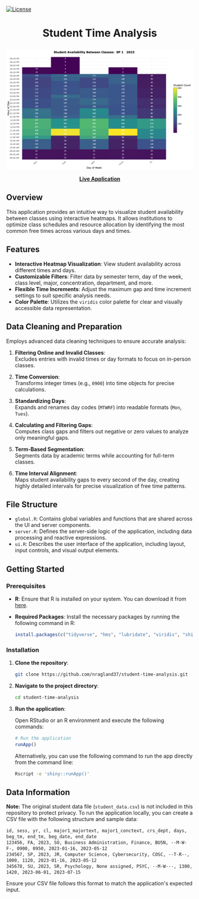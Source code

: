 [![License](https://img.shields.io/badge/license-MIT-blue)](https://github.com/nragland37/student-time-analysis/blob/main/LICENSE)

# <p align="center"> Student Time Analysis </p>

<p align="center">
  <a href="https://nragland37.shinyapps.io/timeanalysis/" target="_blank">
    <img src="img/screenshot.png" alt="Student Time Analysis Application">
  </a>
</p>

<p align="center">
  <a href="https://nragland37.shinyapps.io/timeanalysis/" target="_blank"><b>Live Application</b></a> 
</p>


## Overview

This application provides an intuitive way to visualize student availability between classes using interactive heatmaps. It allows institutions to optimize class schedules and resource allocation by identifying the most common free times across various days and times.

## Features

- **Interactive Heatmap Visualization**: View student availability across different times and days.
- **Customizable Filters**: Filter data by semester term, day of the week, class level, major, concentration, department, and more.
- **Flexible Time Increments**: Adjust the maximum gap and time increment settings to suit specific analysis needs.
- **Color Palette**: Utilizes the `viridis` color palette for clear and visually accessible data representation.

## Data Cleaning and Preparation

Employs advanced data cleaning techniques to ensure accurate analysis:

1. **Filtering Online and Invalid Classes**:<br>
   Excludes entries with invalid times or day formats to focus on in-person classes.

3. **Time Conversion**:<br>
   Transforms integer times (e.g., `0900`) into time objects for precise calculations.

5. **Standardizing Days**:<br>
   Expands and renames day codes (`MTWRF`) into readable formats (`Mon`, `Tues`).

7. **Calculating and Filtering Gaps**:<br>
   Computes class gaps and filters out negative or zero values to analyze only meaningful gaps.

9. **Term-Based Segmentation**:<br>
    Segments data by academic terms while accounting for full-term classes.

11. **Time Interval Alignment**:<br>
    Maps student availability gaps to every second of the day, creating highly detailed intervals for precise visualization of free time patterns. 

## File Structure

- `global.R`: Contains global variables and functions that are shared across the UI and server components.
- `server.R`: Defines the server-side logic of the application, including data processing and reactive expressions.
- `ui.R`: Describes the user interface of the application, including layout, input controls, and visual output elements.

## Getting Started

### Prerequisites

- **R**: Ensure that R is installed on your system. You can download it from [here](https://cran.r-project.org/).
- **Required Packages**: Install the necessary packages by running the following command in R:

  ```R
  install.packages(c("tidyverse", "hms", "lubridate", "viridis", "shiny", "plotly"))

### Installation

1. **Clone the repository**:
   ```bash
   git clone https://github.com/nragland37/student-time-analysis.git
   ```
2. **Navigate to the project directory**:
   ```bash
   cd student-time-analysis
   ```

3. **Run the application**:

   Open RStudio or an R environment and execute the following commands:
   ```R
   # Run the application
   runApp()
   ```

   Alternatively, you can use the following command to run the app directly from the command line:
   ```bash
   Rscript -e 'shiny::runApp()'
   ```

## Data Information

**Note:** The original student data file (`student_data.csv`) is not included in this repository to protect privacy. To run the application locally, you can create a CSV file with the following structure and sample data:

```
id, sess, yr, cl, major1_majortext, major1_conctext, crs_dept, days, beg_tm, end_tm, beg_date, end_date
123456, FA, 2023, SO, Business Administration, Finance, BUSN, --M-W-F-, 0900, 0950, 2023-01-16, 2023-05-12
234567, SP, 2023, JR, Computer Science, Cybersecurity, COSC, --T-R--, 1000, 1120, 2023-01-16, 2023-05-12
345678, SU, 2023, SR, Psychology, None assigned, PSYC, --M-W---, 1300, 1420, 2023-06-01, 2023-07-15
```

Ensure your CSV file follows this format to match the application's expected input.

